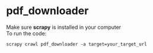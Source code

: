 # pdf_downloader
Make sure **scrapy** is installed in your computer
<br>
To run the code:
```
scrapy crawl pdf_downloader -a target=your_target_url
```
